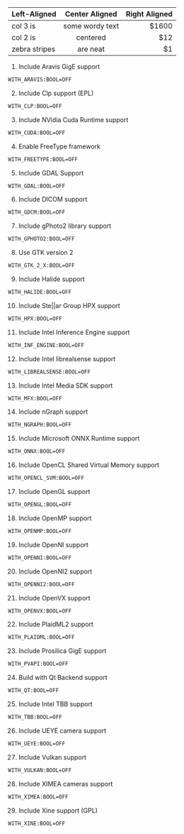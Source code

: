 | Left-Aligned  | Center Aligned  | Right Aligned |
| :------------ |:---------------:| -----:|
| col 3 is      | some wordy text | $1600 |
| col 2 is      | centered        |   $12 |
| zebra stripes | are neat        |    $1 |




1. Include Aravis GigE support
```sh
WITH_ARAVIS:BOOL=OFF
```
2. Include Clp support (EPL)
```sh
WITH_CLP:BOOL=OFF
```
3. Include NVidia Cuda Runtime support
```sh
WITH_CUDA:BOOL=OFF
```
4. Enable FreeType framework
```sh
WITH_FREETYPE:BOOL=OFF
```
5. Include GDAL Support
```sh
WITH_GDAL:BOOL=OFF
```
6. Include DICOM support
```sh
WITH_GDCM:BOOL=OFF
```
7. Include gPhoto2 library support
```sh
WITH_GPHOTO2:BOOL=OFF
```
8. Use GTK version 2
```sh
WITH_GTK_2_X:BOOL=OFF
```
9. Include Halide support
```sh
WITH_HALIDE:BOOL=OFF
```
10. Include Ste||ar Group HPX support
```sh
WITH_HPX:BOOL=OFF
```
11. Include Intel Inference Engine support
```sh
WITH_INF_ENGINE:BOOL=OFF
```
12. Include Intel librealsense support
```sh
WITH_LIBREALSENSE:BOOL=OFF
```
13. Include Intel Media SDK support
```sh
WITH_MFX:BOOL=OFF
```
14. Include nGraph support
```sh
WITH_NGRAPH:BOOL=OFF
```
15. Include Microsoft ONNX Runtime support
```sh
WITH_ONNX:BOOL=OFF
```
16. Include OpenCL Shared Virtual Memory support
```sh
WITH_OPENCL_SVM:BOOL=OFF
```
17. Include OpenGL support
```sh
WITH_OPENGL:BOOL=OFF
```
18. Include OpenMP support
```sh
WITH_OPENMP:BOOL=OFF
```
19. Include OpenNI support
```sh
WITH_OPENNI:BOOL=OFF
```
20. Include OpenNI2 support
```sh
WITH_OPENNI2:BOOL=OFF
```
21. Include OpenVX support
```sh
WITH_OPENVX:BOOL=OFF
```
22. Include PlaidML2 support
```sh
WITH_PLAIDML:BOOL=OFF
```
23. Include Prosilica GigE support
```sh
WITH_PVAPI:BOOL=OFF
```
24. Build with Qt Backend support
```sh
WITH_QT:BOOL=OFF
```
25. Include Intel TBB support
```sh
WITH_TBB:BOOL=OFF
```
26. Include UEYE camera support
```sh
WITH_UEYE:BOOL=OFF
```
27. Include Vulkan support
```sh
WITH_VULKAN:BOOL=OFF
```
28. Include XIMEA cameras support
```sh
WITH_XIMEA:BOOL=OFF
```
29. Include Xine support (GPL)
```sh
WITH_XINE:BOOL=OFF
```
